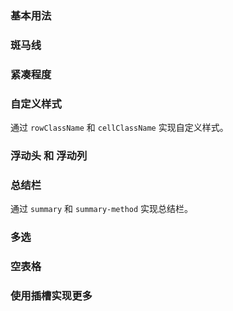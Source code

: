 <script setup>
import BaseDemo from "../../examples/table/base-demo.vue"
import BaseDemoCode from "../../examples/table/base-demo.vue?raw"

import StripeDemo from "../../examples/table/stripe-demo.vue"
import StripeDemoCode from "../../examples/table/stripe-demo.vue?raw"

import SizeDemo from "../../examples/table/size-demo.vue"
import SizeDemoCode from "../../examples/table/size-demo.vue?raw"

import CustomStyleDemo from "../../examples/table/custom-style-demo.vue"
import CustomStyleDemoCode from "../../examples/table/custom-style-demo.vue?raw"

import FixedDemo from "../../examples/table/fixed-demo.vue"
import FixedDemoCode from "../../examples/table/fixed-demo.vue?raw"

import SummaryDemo from "../../examples/table/summary-demo.vue"
import SummaryDemoCode from "../../examples/table/summary-demo.vue?raw"

import SelectionDemo from "../../examples/table/selection-demo.vue"
import SelectionDemoCode from "../../examples/table/selection-demo.vue?raw"

import EmptyDemo from "../../examples/table/empty-demo.vue"
import EmptyDemoCode from "../../examples/table/empty-demo.vue?raw"

import SlotsDemo from "../../examples/table/slots-demo.vue"
import SlotsDemoCode from "../../examples/table/slots-demo.vue?raw"
</script>

### 基本用法

<ExamplePreview :code="BaseDemoCode">
  <BaseDemo />
</ExamplePreview>

### 斑马线

<ExamplePreview :code="StripeDemoCode">
  <StripeDemo />
</ExamplePreview>

### 紧凑程度

<ExamplePreview :code="SizeDemoCode">
  <SizeDemo />
</ExamplePreview>

### 自定义样式

通过 `rowClassName` 和 `cellClassName` 实现自定义样式。

<ExamplePreview :code="CustomStyleDemoCode">
  <CustomStyleDemo />
</ExamplePreview>

### 浮动头 和 浮动列

<ExamplePreview :code="FixedDemoCode">
  <FixedDemo />
</ExamplePreview>

### 总结栏

通过 `summary` 和 `summary-method` 实现总结栏。

<ExamplePreview :code="SummaryDemoCode">
  <SummaryDemo />
</ExamplePreview>

### 多选

<ExamplePreview :code="SelectionDemoCode">
  <SelectionDemo />
</ExamplePreview>

### 空表格

<ExamplePreview :code="EmptyDemoCode">
  <EmptyDemo />
</ExamplePreview>

### 使用插槽实现更多

<ExamplePreview :code="SlotsDemoCode">
  <SlotsDemo />
</ExamplePreview>
